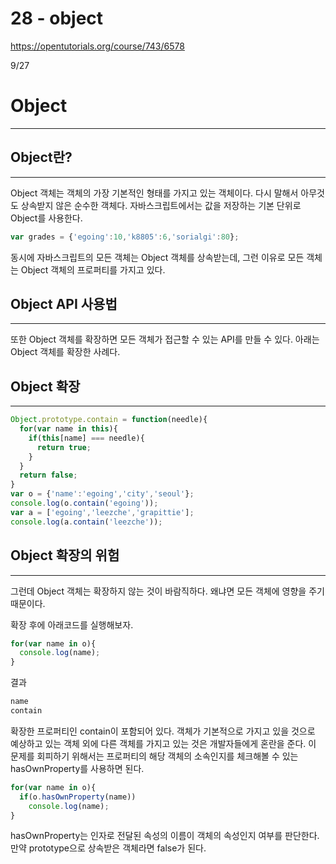 # 28 - object

<https://opentutorials.org/course/743/6578>

9/27

# Object

--------------------------------------------------------------------------------

## Object란?

--------------------------------------------------------------------------------

Object 객체는 객체의 가장 기본적인 형태를 가지고 있는 객체이다. 다시 말해서 아무것도 상속받지 않은 순수한 객체다. 자바스크립트에서는 값을 저장하는 기본 단위로 Object를 사용한다.

```javascript
var grades = {'egoing':10,'k8805':6,'sorialgi':80};
```

동시에 자바스크립트의 모든 객체는 Object 객체를 상속받는데, 그런 이유로 모든 객체는 Object 객체의 프로퍼티를 가지고 있다.

## Object API 사용법

--------------------------------------------------------------------------------

또한 Object 객체를 확장하면 모든 객체가 접근할 수 있는 API를 만들 수 있다. 아래는 Object 객체를 확장한 사례다.

## Object 확장

--------------------------------------------------------------------------------

```javascript
Object.prototype.contain = function(needle){
  for(var name in this){
    if(this[name] === needle){
      return true;
    }
  }
  return false;
}
var o = {'name':'egoing','city','seoul'};
console.log(o.contain('egoing'));
var a = ['egoing','leezche','grapittie'];
console.log(a.contain('leezche'));
```

## Object 확장의 위험

--------------------------------------------------------------------------------

그런데 Object 객체는 확장하지 않는 것이 바람직하다. 왜냐면 모든 객체에 영향을 주기 때문이다.

확장 후에 아래코드를 실행해보자.

```javascript
for(var name in o){
  console.log(name);
}
```

결과

```javascript
name
contain
```

확장한 프로퍼티인 contain이 포함되어 있다. 객체가 기본적으로 가지고 있을 것으로 예상하고 있는 객체 외에 다른 객체를 가지고 있는 것은 개발자들에게 혼란을 준다. 이 문제를 회피하기 위해서는 프로퍼티의 해당 객체의 소속인지를 체크해볼 수 있는 hasOwnProperty를 사용하면 된다.

```javascript
for(var name in o){
  if(o.hasOwnProperty(name))
    console.log(name);
}
```

hasOwnProperty는 인자로 전달된 속성의 이름이 객체의 속성인지 여부를 판단한다. 만약 prototype으로 상속받은 객체라면 false가 된다.
